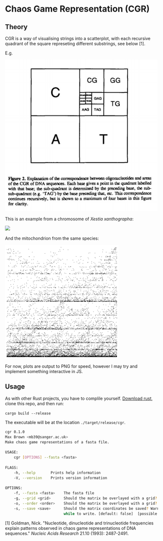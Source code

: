 # Chaos Game Representation (CGR)

## Theory

CGR is a way of visualising strings into a scatterplot, with each recursive quadrant of the square represeting different substrings, see below [1].

E.g.

<img src="./CGR_explanation.png">

This is an example from a chromosome of *Xestia xanthographa*:

<img src="./SUPER_7.png">

And the mitochondrion from the same species:

<img src="./scaffold_MT.png">

For now, plots are output to PNG for speed, however I may try and implement something interactive in JS.


## Usage

As with other Rust projects, you have to complile yourself. <a href="https://www.rust-lang.org/tools/install">Download rust</a>, clone this repo, and then run:

`cargo build --release`

The executable will be at the location `./target/release/cgr`.

```bash
cgr 0.1.0
Max Brown <mb39@sanger.ac.uk>
Make chaos game representations of a fasta file.

USAGE:
    cgr [OPTIONS] --fasta <fasta>

FLAGS:
    -h, --help       Prints help information
    -V, --version    Prints version information

OPTIONS:
    -f, --fasta <fasta>    The fasta file
    -g, --grid <grid>      Should the matrix be overlayed with a grid? [default: false]  [possible values: true, false]
    -o, --order <order>    Should the matrix be overlayed with a grid? [default: 2]
    -s, --save <save>      Should the matrix coordinates be saved? Warning: these files can be very large, and take a
                           while to write. [default: false]  [possible values: true, false]
```

[1] Goldman, Nick. "Nucleotide, dinucleotide and trinucleotide frequencies explain patterns observed in chaos game representations of DNA sequences." *Nucleic Acids Research* 21.10 (1993): 2487-2491.